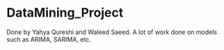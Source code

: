 # DataMining_Project
 Done by Yahya Qureshi and Waleed Saeed. A lot of work done on models such as ARIMA, SARIMA, etc.

